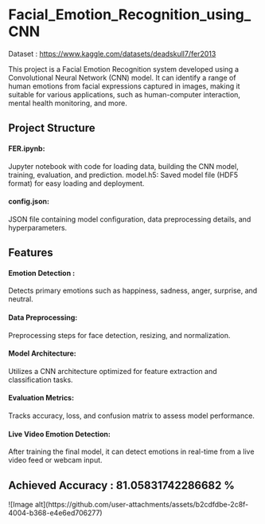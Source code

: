 # Facial_Emotion_Recognition_using_CNN
Dataset : https://www.kaggle.com/datasets/deadskull7/fer2013

This project is a Facial Emotion Recognition system developed using a Convolutional Neural Network (CNN) model. It can identify a range of human emotions from facial expressions captured in images, making it suitable for various applications, such as human-computer interaction, mental health monitoring, and more.

<h2>Project Structure</h2>
<h4>FER.ipynb:</h4>Jupyter notebook with code for loading data, building the CNN model, training, evaluation, and prediction.
model.h5: Saved model file (HDF5 format) for easy loading and deployment.

<h4>config.json:</h4>JSON file containing model configuration, data preprocessing details, and hyperparameters.

<h2>Features</h2>
<h4>Emotion Detection :</h4> Detects primary emotions such as happiness, sadness, anger, surprise, and neutral.
<h4>Data Preprocessing:</h4> Preprocessing steps for face detection, resizing, and normalization.
<h4>Model Architecture:</h4> Utilizes a CNN architecture optimized for feature extraction and classification tasks.
<h4>Evaluation Metrics:</h4> Tracks accuracy, loss, and confusion matrix to assess model performance.
<h4>Live Video Emotion Detection:</h4> After training the final model, it can detect emotions in real-time from a live video feed or webcam input.

<h2>Achieved Accuracy :  81.05831742286682 %</h2>
![Image alt](https://github.com/user-attachments/assets/b2cdfdbe-2c8f-4004-b368-e4e6ed706277)

